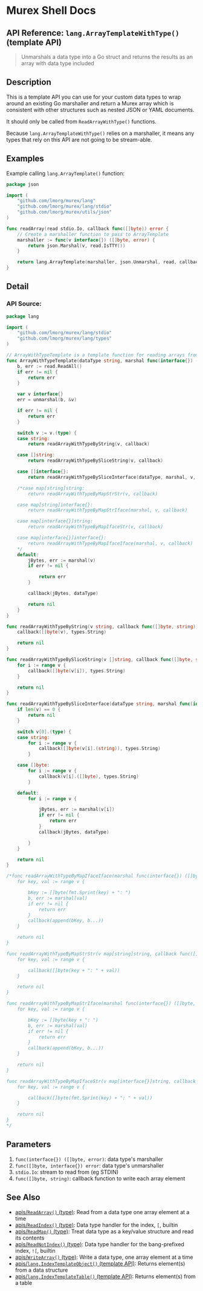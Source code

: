 # Murex Shell Docs

## API Reference: `lang.ArrayTemplateWithType()` (template API)

> Unmarshals a data type into a Go struct and returns the results as an array with data type included

## Description

This is a template API you can use for your custom data types to wrap around an
existing Go marshaller and return a Murex array which is consistent with
other structures such as nested JSON or YAML documents.

It should only be called from `ReadArrayWithType()` functions.

Because `lang.ArrayTemplateWithType()` relies on a marshaller, it means any types that
rely on this API are not going to be stream-able.



## Examples

Example calling `lang.ArrayTemplate()` function:

```go
package json

import (
	"github.com/lmorg/murex/lang"
	"github.com/lmorg/murex/lang/stdio"
	"github.com/lmorg/murex/utils/json"
)

func readArray(read stdio.Io, callback func([]byte)) error {
	// Create a marshaller function to pass to ArrayTemplate
	marshaller := func(v interface{}) ([]byte, error) {
		return json.Marshal(v, read.IsTTY())
	}

	return lang.ArrayTemplate(marshaller, json.Unmarshal, read, callback)
}
```

## Detail

### API Source:

```go
package lang

import (
	"github.com/lmorg/murex/lang/stdio"
	"github.com/lmorg/murex/lang/types"
)

// ArrayWithTypeTemplate is a template function for reading arrays from marshalled data
func ArrayWithTypeTemplate(dataType string, marshal func(interface{}) ([]byte, error), unmarshal func([]byte, interface{}) error, read stdio.Io, callback func([]byte, string)) error {
	b, err := read.ReadAll()
	if err != nil {
		return err
	}

	var v interface{}
	err = unmarshal(b, &v)

	if err != nil {
		return err
	}

	switch v := v.(type) {
	case string:
		return readArrayWithTypeByString(v, callback)

	case []string:
		return readArrayWithTypeBySliceString(v, callback)

	case []interface{}:
		return readArrayWithTypeBySliceInterface(dataType, marshal, v, callback)

	/*case map[string]string:
		return readArrayWithTypeByMapStrStr(v, callback)

	case map[string]interface{}:
		return readArrayWithTypeByMapStrIface(marshal, v, callback)

	case map[interface{}]string:
		return readArrayWithTypeByMapIfaceStr(v, callback)

	case map[interface{}]interface{}:
		return readArrayWithTypeByMapIfaceIface(marshal, v, callback)
	*/
	default:
		jBytes, err := marshal(v)
		if err != nil {

			return err
		}

		callback(jBytes, dataType)

		return nil
	}
}

func readArrayWithTypeByString(v string, callback func([]byte, string)) error {
	callback([]byte(v), types.String)

	return nil
}

func readArrayWithTypeBySliceString(v []string, callback func([]byte, string)) error {
	for i := range v {
		callback([]byte(v[i]), types.String)
	}

	return nil
}

func readArrayWithTypeBySliceInterface(dataType string, marshal func(interface{}) ([]byte, error), v []interface{}, callback func([]byte, string)) error {
	if len(v) == 0 {
		return nil
	}

	switch v[0].(type) {
	case string:
		for i := range v {
			callback([]byte(v[i].(string)), types.String)
		}

	case []byte:
		for i := range v {
			callback(v[i].([]byte), types.String)
		}

	default:
		for i := range v {

			jBytes, err := marshal(v[i])
			if err != nil {
				return err
			}
			callback(jBytes, dataType)

		}
	}

	return nil
}

/*func readArrayWithTypeByMapIfaceIface(marshal func(interface{}) ([]byte, error), v map[interface{}]interface{}, callback func([]byte, string)) error {
	for key, val := range v {

		bKey := []byte(fmt.Sprint(key) + ": ")
		b, err := marshal(val)
		if err != nil {
			return err
		}
		callback(append(bKey, b...))
	}

	return nil
}

func readArrayWithTypeByMapStrStr(v map[string]string, callback func([]byte, string)) error {
	for key, val := range v {

		callback([]byte(key + ": " + val))
	}

	return nil
}

func readArrayWithTypeByMapStrIface(marshal func(interface{}) ([]byte, error), v map[string]interface{}, callback func([]byte, string)) error {
	for key, val := range v {

		bKey := []byte(key + ": ")
		b, err := marshal(val)
		if err != nil {
			return err
		}
		callback(append(bKey, b...))
	}

	return nil
}

func readArrayWithTypeByMapIfaceStr(v map[interface{}]string, callback func([]byte, string)) error {
	for key, val := range v {

		callback([]byte(fmt.Sprint(key) + ": " + val))
	}

	return nil
}
*/
```

## Parameters

1. `func(interface{}) ([]byte, error)`: data type's marshaller
2. `func([]byte, interface{}) error`: data type's unmarshaller
3. `stdio.Io`: stream to read from (eg STDIN)
4. `func([]byte, string)`: callback function to write each array element

## See Also

* [apis/`ReadArray()` (type)](../apis/ReadArray.md):
  Read from a data type one array element at a time
* [apis/`ReadIndex()` (type)](../apis/ReadIndex.md):
  Data type handler for the index, `[`, builtin
* [apis/`ReadMap()` (type)](../apis/ReadMap.md):
  Treat data type as a key/value structure and read its contents
* [apis/`ReadNotIndex()` (type)](../apis/ReadNotIndex.md):
  Data type handler for the bang-prefixed index, `![`, builtin
* [apis/`WriteArray()` (type)](../apis/WriteArray.md):
  Write a data type, one array element at a time
* [apis/`lang.IndexTemplateObject()` (template API)](../apis/lang.IndexTemplateObject.md):
  Returns element(s) from a data structure
* [apis/`lang.IndexTemplateTable()` (template API)](../apis/lang.IndexTemplateTable.md):
  Returns element(s) from a table